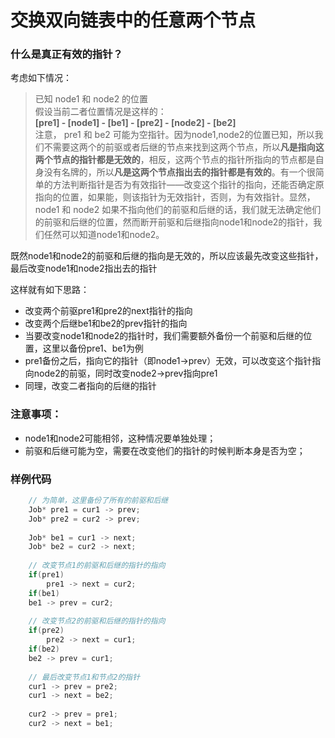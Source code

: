 # 交换双向链表中的任意两个节点

### 什么是真正有效的指针？

考虑如下情况：    
> 已知 node1 和 node2 的位置   
假设当前二者位置情况是这样的：   
  **[pre1] - [node1] - [be1] - [pre2] - [node2] - [be2]**   
注意， pre1 和 be2 可能为空指针。因为node1,node2的位置已知，所以我们不需要这两个的前驱或者后继的节点来找到这两个节点，所以**凡是指向这两个节点的指针都是无效的**，相反，这两个节点的指针所指向的节点都是自身没有名牌的，所以**凡是这两个节点指出去的指针都是有效的**。有一个很简单的方法判断指针是否为有效指针——改变这个指针的指向，还能否确定原指向的位置，如果能，则该指针为无效指针，否则，为有效指针。显然，node1 和 node2 如果不指向他们的前驱和后继的话，我们就无法确定他们的前驱和后继的位置，然而断开前驱和后继指向node1和node2的指针，我们任然可以知道node1和node2。

既然node1和node2的前驱和后继的指向是无效的，所以应该最先改变这些指针，最后改变node1和node2指出去的指针

这样就有如下思路：   
*  改变两个前驱pre1和pre2的next指针的指向
*  改变两个后继be1和be2的prev指针的指向
*  当要改变node1和node2的指针时，我们需要额外备份一个前驱和后继的位置，这里以备份pre1、be1为例
*  pre1备份之后，指向它的指针（即node1->prev）无效，可以改变这个指针指向node2的前驱，同时改变node2->prev指向pre1
*  同理，改变二者指向的后继的指针

### 注意事项：

* node1和node2可能相邻，这种情况要单独处理；
* 前驱和后继可能为空，需要在改变他们的指针的时候判断本身是否为空；

### 样例代码
~~~c++
    // 为简单，这里备份了所有的前驱和后继
    Job* pre1 = cur1 -> prev;
    Job* pre2 = cur2 -> prev;
    
    Job* be1 = cur1 -> next;
    Job* be2 = cur2 -> next;
    
    // 改变节点1的前驱和后继的指针的指向
    if(pre1)
        pre1 -> next = cur2;
    if(be1)
    be1 -> prev = cur2;
    
    // 改变节点2的前驱和后继的指针的指向
    if(pre2)
        pre2 -> next = cur1;
    if(be2)
    be2 -> prev = cur1;
    
    // 最后改变节点1和节点2的指针
    cur1 -> prev = pre2;
    cur1 -> next = be2;
    
    cur2 -> prev = pre1;
    cur2 -> next = be1;



